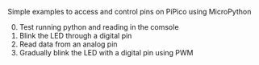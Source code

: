 Simple examples to access and control pins on PiPico using MicroPython

00. Test running python and reading in the comsole
01. Blink the LED through a digital pin
02. Read data from an analog pin
03. Gradually blink the LED with a digital pin using PWM